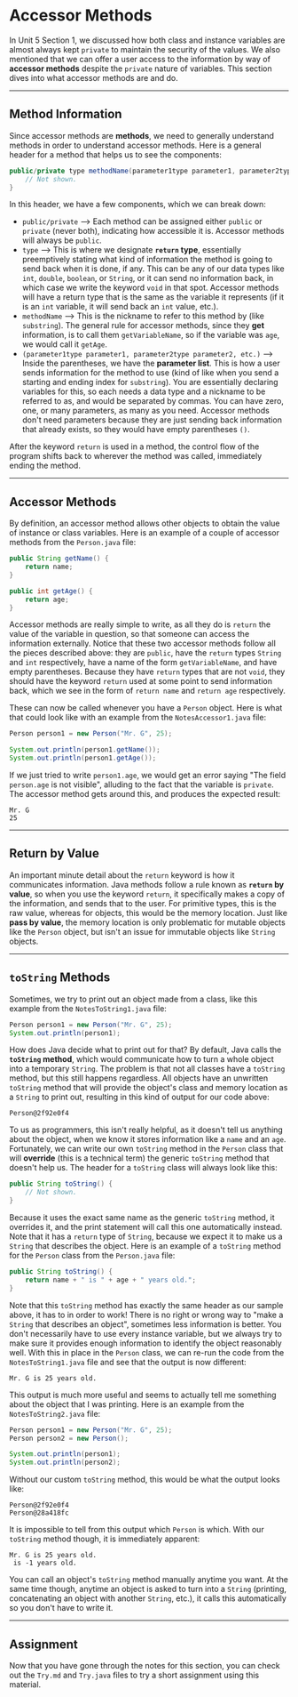 # Accessor Methods

In Unit 5 Section 1, we discussed how both class and instance variables are almost always kept `private` to maintain the security of the values. We also mentioned that we can offer a user access to the information by way of **accessor methods** despite the `private` nature of variables. This section dives into what accessor methods are and do.

---

## Method Information

Since accessor methods are **methods**, we need to generally understand methods in order to understand accessor methods. Here is a general header for a method that helps us to see the components:

```java
public/private type methodName(parameter1type parameter1, parameter2type parameter2, etc.) {
    // Not shown.
}
```

In this header, we have a few components, which we can break down:
- `public/private` --> Each method can be assigned either `public` or `private` (never both), indicating how accessible it is. Accessor methods will always be `public`.
- `type` --> This is where we designate **`return` type**, essentially preemptively stating what kind of information the method is going to send back when it is done, if any. This can be any of our data types like `int`, `double`, `boolean`, or `String`, or it can send no information back, in which case we write the keyword `void` in that spot. Accessor methods will have a return type that is the same as the variable it represents (if it is an `int` variable, it will send back an `int` value, etc.).
- `methodName` --> This is the nickname to refer to this method by (like `substring`). The general rule for accessor methods, since they **get** information, is to call them `getVariableName`, so if the variable was `age`, we would call it `getAge`.
- `(parameter1type parameter1, parameter2type parameter2, etc.)` --> Inside the parentheses, we have the **parameter list**. This is how a user sends information for the method to use (kind of like when you send a starting and ending index for `substring`). You are essentially declaring variables for this, so each needs a data type and a nickname to be referred to as, and would be separated by commas. You can have zero, one, or many parameters, as many as you need. Accessor methods don't need parameters because they are just sending back information that already exists, so they would have empty parentheses `()`.

After the keyword `return` is used in a method, the control flow of the program shifts back to wherever the method was called, immediately ending the method.

---

## Accessor Methods

By definition, an accessor method allows other objects to obtain the value of instance or class variables. Here is an example of a couple of accessor methods from the `Person.java` file:

```java
public String getName() {
    return name;
}

public int getAge() {
    return age;
}
```

Accessor methods are really simple to write, as all they do is `return` the value of the variable in question, so that someone can access the information externally. Notice that these two accessor methods follow all the pieces described above: they are `public`, have the `return` types `String` and `int` respectively, have a name of the form `getVariableName`, and have empty parentheses. Because they have `return` types that are not `void`, they should have the keyword `return` used at some point to send information back, which we see in the form of `return name` and `return age` respectively.

These can now be called whenever you have a `Person` object. Here is what that could look like with an example from the `NotesAccessor1.java` file:

```java
Person person1 = new Person("Mr. G", 25);

System.out.println(person1.getName());
System.out.println(person1.getAge());
```

If we just tried to write `person1.age`, we would get an error saying "The field `person.age` is not visible", alluding to the fact that the variable is `private`. The accessor method gets around this, and produces the expected result:

```
Mr. G
25
```


---

## Return by Value

An important minute detail about the `return` keyword is how it communicates information. Java methods follow a rule known as **`return` by value**, so when you use the keyword `return`, it specifically makes a copy of the information, and sends that to the user. For primitive types, this is the raw value, whereas for objects, this would be the memory location. Just like **pass by value**, the memory location is only problematic for mutable objects like the `Person` object, but isn't an issue for immutable objects like `String` objects.

---

## `toString` Methods

Sometimes, we try to print out an object made from a class, like this example from the `NotesToString1.java` file:

```java
Person person1 = new Person("Mr. G", 25);
System.out.println(person1);
```

How does Java decide what to print out for that? By default, Java calls the **`toString` method**, which would communicate how to turn a whole object into a temporary `String`. The problem is that not all classes have a `toString` method, but this still happens regardless. All objects have an unwritten `toString` method that will provide the object's class and memory location as a `String` to print out, resulting in this kind of output for our code above:

```
Person@2f92e0f4
```

To us as programmers, this isn't really helpful, as it doesn't tell us anything about the object, when we know it stores information like a `name` and an `age`. Fortunately, we can write our own `toString` method in the `Person` class that will **override** (this is a technical term) the generic `toString` method that doesn't help us. The header for a `toString` class will always look like this:

```java
public String toString() {
    // Not shown.
}
```

Because it uses the exact same name as the generic `toString` method, it overrides it, and the print statement will call this one automatically instead. Note that it has a `return` type of `String`, because we expect it to make us a `String` that describes the object. Here is an example of a `toString` method for the `Person` class from the `Person.java` file:

```java
public String toString() {
    return name + " is " + age + " years old.";
}
```

Note that this `toString` method has exactly the same header as our sample above, it has to in order to work! There is no right or wrong way to "make a `String` that describes an object", sometimes less information is better. You don't necessarily have to use every instance variable, but we always try to make sure it provides enough information to identify the object reasonably well. With this in place in the `Person` class, we can re-run the code from the `NotesToString1.java` file and see that the output is now different:

```
Mr. G is 25 years old.
```

This output is much more useful and seems to actually tell me something about the object that I was printing. Here is an example from the `NotesToString2.java` file:

```java
Person person1 = new Person("Mr. G", 25);
Person person2 = new Person();

System.out.println(person1);
System.out.println(person2);
```

Without our custom `toString` method, this would be what the output looks like:

```
Person@2f92e0f4
Person@28a418fc
```

It is impossible to tell from this output which `Person` is which. With our `toString` method though, it is immediately apparent:

```
Mr. G is 25 years old.
 is -1 years old.
```

You can call an object's `toString` method manually anytime you want. At the same time though, anytime an object is asked to turn into a `String` (printing, concatenating an object with another `String`, etc.), it calls this automatically so you don't have to write it.

---

## Assignment

Now that you have gone through the notes for this section, you can check out the `Try.md` and `Try.java` files to try a short assignment using this material.
